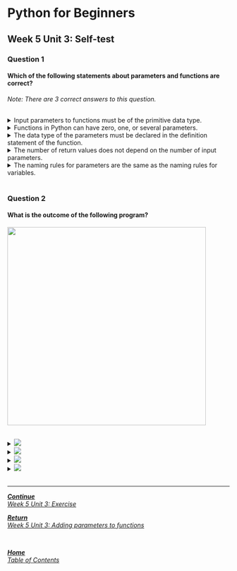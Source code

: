 # Python for Beginners

## Week 5 Unit 3: Self-test

### Question 1

#### Which of the following statements about parameters and functions are correct?

*Note: There are 3 correct answers to this question.*

<br>

<details>
	<summary>Input parameters to functions must be of the primitive data type.</summary>
	<img  src="selftest/cross.png" width="25">
</details>


<details>
	<summary>Functions in Python can have zero, one, or several parameters. </summary>
	<img  src="selftest/check.png" width="25">
</details>


<details>
	<summary>The data type of the parameters must be declared in the definition statement of the function. </summary>
	<img  src="selftest/cross.png" width="25">
</details>


<details>
	<summary>The number of return values does not depend on the number of input parameters.</summary>
	<img  src="selftest/check.png" width="25">
</details>


<details>
	<summary>The naming rules for parameters are the same as the naming rules for variables.</summary>
	<img  src="selftest/check.png" width="25">
</details>

<br>

### Question 2

#### What is the outcome of the following program?

<img src=selftest/week5_unit3_f2.png width="450"><br><br>

<details>
	<summary><img src=selftest/week5_unit3_f2.1.png></summary>
	<img  src="selftest/cross.png" width="25">
</details>


<details>
	<summary><img src=selftest/week5_unit3_f2.2.png></summary>
	<img  src="selftest/cross.png" width="25">
</details>


<details>
	<summary><img src=selftest/week5_unit3_f2.3.png></summary>
	<img  src="selftest/check.png" width="25">
</details>


<details>
	<summary><img src=selftest/week5_unit3_f2.4.png></summary>
	<img  src="selftest/cross.png" width="25">
</details>

<br>

---

[***Continue*** <br> *Week 5 Unit 3: Exercise*](week5_unit3_exercise.md)

[***Return*** <br> *Week 5 Unit 3: Adding parameters to functions*](week5_unit3_adding_parameters.md)

<br>

[***Home*** <br>*Table of Contents*](home.md)